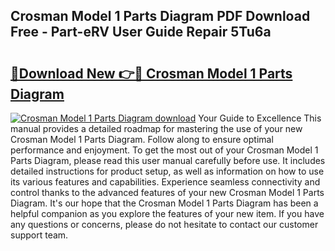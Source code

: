 ## Crosman Model 1 Parts Diagram PDF Download Free - Part-eRV User Guide Repair 5Tu6a

# <h2><a href="http://dfor4h.blite.top/?on=Crosman+Model+1+Parts+Diagram">🔗Download New 👉🔴 Crosman Model 1 Parts Diagram</a></h2>

[![Crosman Model 1 Parts Diagram download](https://i.imgur.com/lujVjoI.png)](http://dfor4h.blite.top/?on=Crosman+Model+1+Parts+Diagram)
Your Guide to Excellence This manual provides a detailed roadmap for mastering the use of your new Crosman Model 1 Parts Diagram. Follow along to ensure optimal performance and enjoyment. To get the most out of your Crosman Model 1 Parts Diagram, please read this user manual carefully before use. It includes detailed instructions for product setup, as well as information on how to use its various features and capabilities. Experience seamless connectivity and control thanks to the advanced features of your new Crosman Model 1 Parts Diagram. It's our hope that the Crosman Model 1 Parts Diagram has been a helpful companion as you explore the features of your new item. If you have any questions or concerns, please do not hesitate to contact our customer support team.
